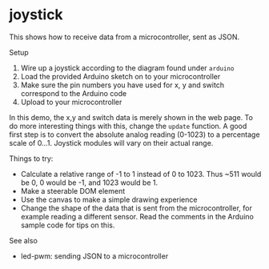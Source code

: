 # joystick

This shows how to receive data from a microcontroller, sent as JSON.

Setup
1. Wire up a joystick according to the diagram found under `arduino`
2. Load the provided Arduino sketch on to your microcontroller
3. Make sure the pin numbers you have used for x, y and switch correspond to the Arduino code
4. Upload to your microcontroller

In this demo, the x,y and switch data is merely shown in the web page. To do more interesting things with this, change the `update` function. A good first step is to convert the absolute analog reading (0-1023) to a percentage scale of 0...1. Joystick modules will vary on their actual range.

Things to try:
* Calculate a relative range of -1 to 1 instead of 0 to 1023. Thus ~511 would be 0, 0 would be -1, and 1023 would be 1.
* Make a steerable DOM element
* Use the canvas to make a simple drawing experience
* Change the shape of the data that is sent from the microcontroller, for example reading a different sensor. Read the comments in the Arduino sample code for tips on this.

See also
* led-pwm: sending JSON to a microcontroller